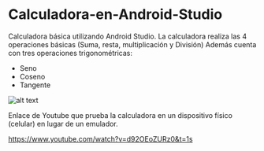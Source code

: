 # Calculadora-en-Android-Studio
Calculadora básica utilizando Android Studio.
La calculadora realiza las 4 operaciones básicas (Suma, resta, multiplicación y División)
Además cuenta con tres operaciones trigonométricas: 
- Seno
- Coseno
- Tangente



![alt text](https://lh3.googleusercontent.com/EdingTBqVejA4RJQ1CHYLWLfJvdKCbnwoF7nGmmyInOfqHmo-U9EQWSdP6rdobjKScqXQxaP9eJHV-Csg7KDeinHrc8YUA2wsQWNJFHnX1DbMtb4qe2Zeo0YSTRc0kIsK6PaVL7ELbdWctwiwnll8s0FHVi7oqbxs66jxOfFwr1ZNapdLSk2XTIdCDuEIeYE-H1P7T2xFOqa-DVrTVj0JQUea8dkDHds19isD5cxSCNKiM4SjeIhympVwbl8ifg0s424fLZOUzsCk2-omvqPfVeGm476eeZe6YsEOdWxx0-zQiu9fKdIj1NnGMxf8Tne0hmTgV7Ht92DzEj-wKyILjAODJHfccZVfuuboA69iICUaZ0SVTT4Cl9N3uI0F_ScJ7LwGVExLe6GgeAnYGOQbcD3w_GddOQmDt0UOugboprx8_XbZOh9oXrMxyOCdhPwAccPcMU5aIoOeKEa6B9Al06FtVJjLWQickKTDfRcGvoLHgNDPW6fwmiEPlDPD6OPGCvy4Wh7WsdTlRkeOjYv350VttMAqdGsx7uT9WqVCO972uZ6URo9W19LuhLhX_9iUN0XqByTr1yFYazEPXnTaOv05iMBE1x0Jg_jLmsNa0i4vQA6kofiWSLm7GqGbZFfAPTT00k2BUL9iklzRhp-UAXLfF5FuA2kWlQ5nF9yVumml3TPdx8UEDT8B0EI=w289-h625-no?authuser=0)


Enlace de Youtube que prueba la calculadora en un dispositivo físico (celular) en lugar de un emulador.

https://www.youtube.com/watch?v=d92OEoZURz0&t=1s
